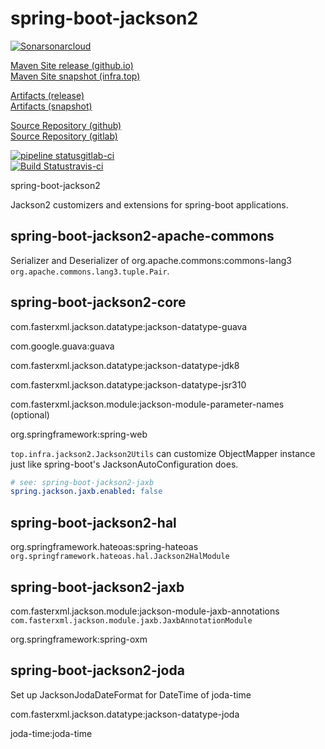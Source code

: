 # spring-boot-jackson2

[![Sonar](https://sonarcloud.io/api/project_badges/measure?project=top.infra%3Aspring-boot-jackson2&metric=alert_status)sonarcloud](https://sonarcloud.io/dashboard?id=top.infra%3Aspring-boot-jackson2)  

[Maven Site release (github.io)](https://cloud-ready.github.io/cloud-ready/release/build-docker/cloud-ready-parent/spring-boot-jackson2/index.html)  
[Maven Site snapshot (infra.top)](https://cloud-ready.github.io/cloud-ready/snapshot/build-docker/cloud-ready-parent/spring-boot-jackson2/index.html)  

[Artifacts (release)](https://oss.sonatype.org/content/repositories/releases/top/infra/spring-boot-jackson2/)  
[Artifacts (snapshot)](https://oss.sonatype.org/content/repositories/snapshots/top/infra/spring-boot-jackson2/)  

[Source Repository (github)](https://github.com/cloud-ready/spring-boot-jackson2/tree/develop)  
[Source Repository (gitlab)](https://gitlab.com/gitlab-cloud-ready/spring-boot-jackson2/tree/develop)  

[![pipeline status](https://gitlab.com/gitlab-cloud-ready/spring-boot-jackson2/badges/develop/pipeline.svg)gitlab-ci](https://gitlab.com/gitlab-cloud-ready/spring-boot-jackson2/pipelines)  
[![Build Status](https://travis-ci.org/cloud-ready/spring-boot-jackson2.svg?branch=develop)travis-ci](https://travis-ci.org/cloud-ready/spring-boot-jackson2)  


spring-boot-jackson2

Jackson2 customizers and extensions for spring-boot applications.


## spring-boot-jackson2-apache-commons

Serializer and Deserializer of org.apache.commons:commons-lang3
 `org.apache.commons.lang3.tuple.Pair`.


## spring-boot-jackson2-core

com.fasterxml.jackson.datatype:jackson-datatype-guava

com.google.guava:guava

com.fasterxml.jackson.datatype:jackson-datatype-jdk8

com.fasterxml.jackson.datatype:jackson-datatype-jsr310

com.fasterxml.jackson.module:jackson-module-parameter-names (optional)

org.springframework:spring-web


`top.infra.jackson2.Jackson2Utils` can customize ObjectMapper instance just like spring-boot's JacksonAutoConfiguration does.


```yaml
# see: spring-boot-jackson2-jaxb
spring.jackson.jaxb.enabled: false
```

## spring-boot-jackson2-hal

org.springframework.hateoas:spring-hateoas
 `org.springframework.hateoas.hal.Jackson2HalModule`


## spring-boot-jackson2-jaxb

com.fasterxml.jackson.module:jackson-module-jaxb-annotations
 `com.fasterxml.jackson.module.jaxb.JaxbAnnotationModule`

org.springframework:spring-oxm


## spring-boot-jackson2-joda

Set up JacksonJodaDateFormat for DateTime of joda-time

com.fasterxml.jackson.datatype:jackson-datatype-joda

joda-time:joda-time
